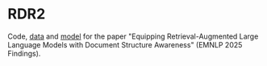 # RDR2
Code, [data](https://huggingface.co/datasets/structure-aware-rag/rdr2_train_data) and [model](https://huggingface.co/structure-aware-rag/rdr2_llama3.1_8b_inst) for the paper "Equipping Retrieval-Augmented Large Language Models with Document Structure Awareness" (EMNLP 2025 Findings).

